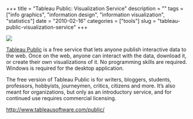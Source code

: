 +++
title = "Tableau Public: Visualization Service"
description = ""
tags = ["info graphics", "information design", "information visualization", "statistics"]
date = "2010-02-16"
categories = ["tools"]
slug = "tableau-public-visualization-service"
+++


<div class="tool-screenshot mb1"><a href="http://www.tableausoftware.com/public/"><img id="bluga-thumbnail-2811" class="bluga-thumbnail custom" src="//media.konigi.com/bluga/
wt52314b3a3b13f_custom.jpg"/></a></div><p><a href="http://www.tableausoftware.com/public/">Tableau Public</a> is a free service that lets anyone publish interactive data to the web. Once on the web, anyone can interact with the data, download it, or create their own visualizations of it. No programming skills are required. Windows is required for the desktop application.</p>

<p>The free version of Tableau Public is for writers, bloggers, students, professors, hobbyists, journeymen, critics, citizens and more. It’s also meant for organizations, but only as an introductory service, and for continued use requires commercial licensing.</p>

  
<p><a href="http://www.tableausoftware.com/public/">http://www.tableausoftware.com/public/</a></p>
      
